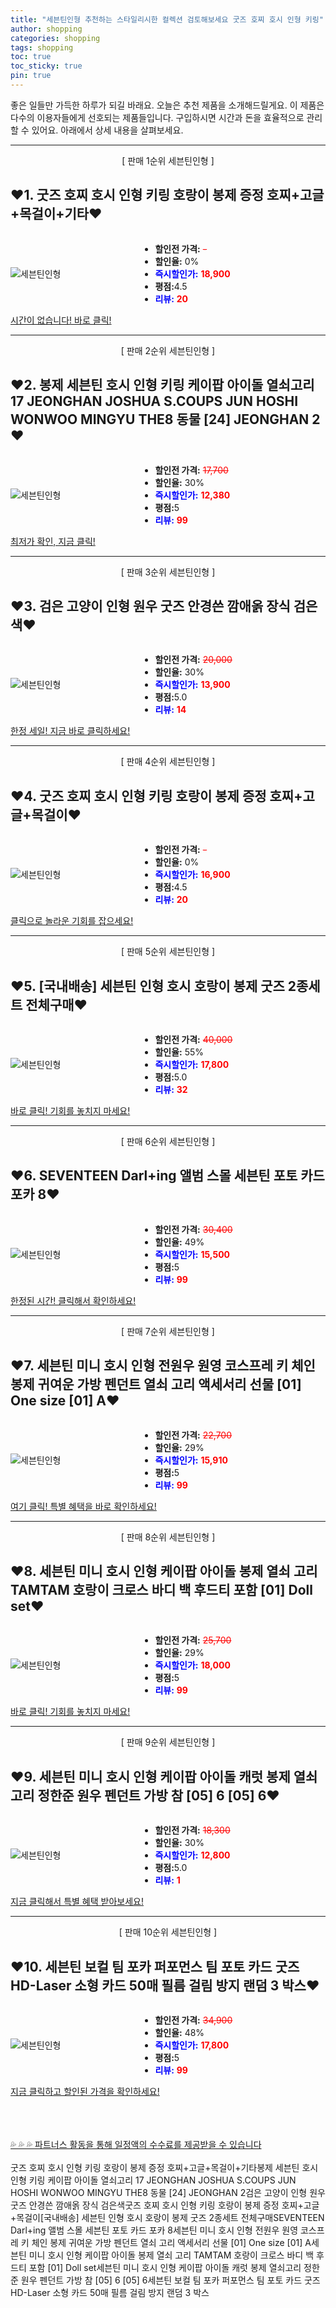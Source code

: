 ```yaml
---
title: "세븐틴인형 추천하는 스타일리시한 컬렉션 검토해보세요 굿즈 호찌 호시 인형 키링"
author: shopping
categories: shopping
tags: shopping
toc: true
toc_sticky: true
pin: true
---
```

좋은 일들만 가득한 하루가 되길 바래요. 오늘은 추천 제품을 소개해드릴게요. 이 제품은 다수의 이용자들에게 선호되는 제품들입니다. 구입하시면 시간과 돈을 효율적으로 관리할 수 있어요. 아래에서 상세 내용을 살펴보세요.

---
<p class="toplist" style="margin: 0 auto; display: block; width: fit-content;">[ 판매 1순위 세븐틴인형 ]</p>

<h2><strong>❤️1. 굿즈 호찌 호시 인형 키링 호랑이 봉제 증정 호찌+고글+목걸이+기타❤️</strong></h2>

<div style="display: flex; align-items: center;">
    <div style="flex: 0.4;">
        <img src="https://thumbnail9.coupangcdn.com/thumbnails/remote/230x230ex/image/vendor_inventory/87e3/221cc610cb0c9c0eb1756d5ff0654d7aa9a7a74e9ac6351766bb813b6738.jpg" alt="세븐틴인형" style="max-width: 100%;">
    </div>
    <div style="flex: 0.6; margin-left: 10px;">
        <ul>
            <li><strong>할인전 가격:</strong> <del style="color: red;">-</del></li>
            <li><strong>할인율:</strong> 0%</li>
            <li><span style='color:blue'><strong>즉시할인가:</strong></span> <span style='color:red'><strong>18,900</strong></span></li>
            <li><strong>평점:</strong>4.5</li>
            <li><span style='color:blue'><strong>리뷰:</strong></span> <span style='color:red'><strong>20</strong></span></li>
        </ul>
    </div>
</div>
<div class="center">
    <a href="https://selin100587001.github.io?lptag=AF9450613&subid=githubio&pageKey=7859221060&traceid=V0-153&itemId=22090038979&vendorItemId=90783133000" class="myButton">
        시간이 없습니다! 바로 클릭!
    </a>
</div>


---
<p class="toplist" style="margin: 0 auto; display: block; width: fit-content;">[ 판매 2순위 세븐틴인형 ]</p>

<h2><strong>❤️2. 봉제 세븐틴 호시 인형 키링 케이팝 아이돌 열쇠고리 17 JEONGHAN JOSHUA S.COUPS JUN HOSHI WONWOO MINGYU THE8 동물 [24] JEONGHAN   2❤️</strong></h2>

<div style="display: flex; align-items: center;">
    <div style="flex: 0.4;">
        <img src="https://thumbnail10.coupangcdn.com/thumbnails/remote/230x230ex/image/vendor_inventory/b97c/feba09e26e2bd19795e0464fb6d701a32bdc59dad53435937e7c01c0f086.jpg" alt="세븐틴인형" style="max-width: 100%;">
    </div>
    <div style="flex: 0.6; margin-left: 10px;">
        <ul>
            <li><strong>할인전 가격:</strong> <del style="color: red;">17,700</del></li>
            <li><strong>할인율:</strong> 30%</li>
            <li><span style='color:blue'><strong>즉시할인가:</strong></span> <span style='color:red'><strong>12,380</strong></span></li>
            <li><strong>평점:</strong>5</li>
            <li><span style='color:blue'><strong>리뷰:</strong></span> <span style='color:red'><strong>99</strong></span></li>
        </ul>
    </div>
</div>
<div class="center">
    <a href="https://selin100587001.github.io?lptag=AF9450613&subid=githubio&pageKey=8190917147&traceid=V0-153&itemId=23439566797&vendorItemId=90466441981" class="myButton">
        최저가 확인, 지금 클릭!
    </a>
</div>


---
<p class="toplist" style="margin: 0 auto; display: block; width: fit-content;">[ 판매 3순위 세븐틴인형 ]</p>

<h2><strong>❤️3. 검은 고양이 인형 원우 굿즈 안경쓴 깜애옭 장식 검은색❤️</strong></h2>

<div style="display: flex; align-items: center;">
    <div style="flex: 0.4;">
        <img src="https://thumbnail6.coupangcdn.com/thumbnails/remote/230x230ex/image/vendor_inventory/a414/16472ff2fc7f28936cfc8731e0c741fe7bcd0f15976037f18acfb579192a.jpg" alt="세븐틴인형" style="max-width: 100%;">
    </div>
    <div style="flex: 0.6; margin-left: 10px;">
        <ul>
            <li><strong>할인전 가격:</strong> <del style="color: red;">20,000</del></li>
            <li><strong>할인율:</strong> 30%</li>
            <li><span style='color:blue'><strong>즉시할인가:</strong></span> <span style='color:red'><strong>13,900</strong></span></li>
            <li><strong>평점:</strong>5.0</li>
            <li><span style='color:blue'><strong>리뷰:</strong></span> <span style='color:red'><strong>14</strong></span></li>
        </ul>
    </div>
</div>
<div class="center">
    <a href="https://selin100587001.github.io?lptag=AF9450613&subid=githubio&pageKey=7749051998&traceid=V0-153&itemId=20867853446&vendorItemId=89151809961" class="myButton">
        한정 세일! 지금 바로 클릭하세요!
    </a>
</div>


---
<p class="toplist" style="margin: 0 auto; display: block; width: fit-content;">[ 판매 4순위 세븐틴인형 ]</p>

<h2><strong>❤️4. 굿즈 호찌 호시 인형 키링 호랑이 봉제 증정 호찌+고글+목걸이❤️</strong></h2>

<div style="display: flex; align-items: center;">
    <div style="flex: 0.4;">
        <img src="https://thumbnail10.coupangcdn.com/thumbnails/remote/230x230ex/image/vendor_inventory/bdd3/0414e20be146b8bbb895281439f6291848ad08a0c4516b8037078c08ac2a.jpg" alt="세븐틴인형" style="max-width: 100%;">
    </div>
    <div style="flex: 0.6; margin-left: 10px;">
        <ul>
            <li><strong>할인전 가격:</strong> <del style="color: red;">-</del></li>
            <li><strong>할인율:</strong> 0%</li>
            <li><span style='color:blue'><strong>즉시할인가:</strong></span> <span style='color:red'><strong>16,900</strong></span></li>
            <li><strong>평점:</strong>4.5</li>
            <li><span style='color:blue'><strong>리뷰:</strong></span> <span style='color:red'><strong>20</strong></span></li>
        </ul>
    </div>
</div>
<div class="center">
    <a href="https://selin100587001.github.io?lptag=AF9450613&subid=githubio&pageKey=7859221060&traceid=V0-153&itemId=22090038980&vendorItemId=90783132988" class="myButton">
        클릭으로 놀라운 기회를 잡으세요!
    </a>
</div>


---
<p class="toplist" style="margin: 0 auto; display: block; width: fit-content;">[ 판매 5순위 세븐틴인형 ]</p>

<h2><strong>❤️5. [국내배송] 세븐틴 인형 호시 호랑이 봉제 굿즈 2종세트 전체구매❤️</strong></h2>

<div style="display: flex; align-items: center;">
    <div style="flex: 0.4;">
        <img src="https://thumbnail9.coupangcdn.com/thumbnails/remote/230x230ex/image/vendor_inventory/8703/3031c2311f0ee32fbc7b51b6c640b661aa8e64a1c4eabaae4cb128e1d1da.PNG" alt="세븐틴인형" style="max-width: 100%;">
    </div>
    <div style="flex: 0.6; margin-left: 10px;">
        <ul>
            <li><strong>할인전 가격:</strong> <del style="color: red;">40,000</del></li>
            <li><strong>할인율:</strong> 55%</li>
            <li><span style='color:blue'><strong>즉시할인가:</strong></span> <span style='color:red'><strong>17,800</strong></span></li>
            <li><strong>평점:</strong>5.0</li>
            <li><span style='color:blue'><strong>리뷰:</strong></span> <span style='color:red'><strong>32</strong></span></li>
        </ul>
    </div>
</div>
<div class="center">
    <a href="https://selin100587001.github.io?lptag=AF9450613&subid=githubio&pageKey=7653178903&traceid=V0-153&itemId=20368915482&vendorItemId=88063651790" class="myButton">
        바로 클릭! 기회를 놓치지 마세요!
    </a>
</div>


---
<p class="toplist" style="margin: 0 auto; display: block; width: fit-content;">[ 판매 6순위 세븐틴인형 ]</p>

<h2><strong>❤️6. SEVENTEEN Darl+ing 앨범 스몰 세븐틴 포토 카드 포카 8❤️</strong></h2>

<div style="display: flex; align-items: center;">
    <div style="flex: 0.4;">
        <img src="https://thumbnail7.coupangcdn.com/thumbnails/remote/230x230ex/image/vendor_inventory/d44e/383854c728810063ca1a6392156ced64018372bcee5d8a41aac97ae38b3b.jpg" alt="세븐틴인형" style="max-width: 100%;">
    </div>
    <div style="flex: 0.6; margin-left: 10px;">
        <ul>
            <li><strong>할인전 가격:</strong> <del style="color: red;">30,400</del></li>
            <li><strong>할인율:</strong> 49%</li>
            <li><span style='color:blue'><strong>즉시할인가:</strong></span> <span style='color:red'><strong>15,500</strong></span></li>
            <li><strong>평점:</strong>5</li>
            <li><span style='color:blue'><strong>리뷰:</strong></span> <span style='color:red'><strong>99</strong></span></li>
        </ul>
    </div>
</div>
<div class="center">
    <a href="https://selin100587001.github.io?lptag=AF9450613&subid=githubio&pageKey=8250265019&traceid=V0-153&itemId=23750777492&vendorItemId=90775282589" class="myButton">
        한정된 시간! 클릭해서 확인하세요!
    </a>
</div>


---
<p class="toplist" style="margin: 0 auto; display: block; width: fit-content;">[ 판매 7순위 세븐틴인형 ]</p>

<h2><strong>❤️7. 세븐틴 미니 호시 인형 전원우 원영 코스프레 키 체인 봉제 귀여운 가방 펜던트 열쇠 고리 액세서리 선물 [01] One size [01] A❤️</strong></h2>

<div style="display: flex; align-items: center;">
    <div style="flex: 0.4;">
        <img src="https://thumbnail8.coupangcdn.com/thumbnails/remote/230x230ex/image/vendor_inventory/b0f4/b731f7732bf4e8db0fe674679e0eed854d00f0eaf6c979bac17483afb1d4.jpg" alt="세븐틴인형" style="max-width: 100%;">
    </div>
    <div style="flex: 0.6; margin-left: 10px;">
        <ul>
            <li><strong>할인전 가격:</strong> <del style="color: red;">22,700</del></li>
            <li><strong>할인율:</strong> 29%</li>
            <li><span style='color:blue'><strong>즉시할인가:</strong></span> <span style='color:red'><strong>15,910</strong></span></li>
            <li><strong>평점:</strong>5</li>
            <li><span style='color:blue'><strong>리뷰:</strong></span> <span style='color:red'><strong>99</strong></span></li>
        </ul>
    </div>
</div>
<div class="center">
    <a href="https://selin100587001.github.io?lptag=AF9450613&subid=githubio&pageKey=8191742673&traceid=V0-153&itemId=23445830369&vendorItemId=90472616545" class="myButton">
        여기 클릭! 특별 혜택을 바로 확인하세요!
    </a>
</div>


---
<p class="toplist" style="margin: 0 auto; display: block; width: fit-content;">[ 판매 8순위 세븐틴인형 ]</p>

<h2><strong>❤️8. 세븐틴 미니 호시 인형 케이팝 아이돌 봉제 열쇠 고리 TAMTAM 호랑이 크로스 바디 백 후드티 포함 [01] Doll set❤️</strong></h2>

<div style="display: flex; align-items: center;">
    <div style="flex: 0.4;">
        <img src="https://thumbnail10.coupangcdn.com/thumbnails/remote/230x230ex/image/vendor_inventory/b698/95abb8d7be24f1b24b5d825bd7272a369e977de362e8afe5d7364b5f5bd9.jpg" alt="세븐틴인형" style="max-width: 100%;">
    </div>
    <div style="flex: 0.6; margin-left: 10px;">
        <ul>
            <li><strong>할인전 가격:</strong> <del style="color: red;">25,700</del></li>
            <li><strong>할인율:</strong> 29%</li>
            <li><span style='color:blue'><strong>즉시할인가:</strong></span> <span style='color:red'><strong>18,000</strong></span></li>
            <li><strong>평점:</strong>5</li>
            <li><span style='color:blue'><strong>리뷰:</strong></span> <span style='color:red'><strong>99</strong></span></li>
        </ul>
    </div>
</div>
<div class="center">
    <a href="https://selin100587001.github.io?lptag=AF9450613&subid=githubio&pageKey=8191731693&traceid=V0-153&itemId=23445723930&vendorItemId=90472767971" class="myButton">
        바로 클릭! 기회를 놓치지 마세요!
    </a>
</div>


---
<p class="toplist" style="margin: 0 auto; display: block; width: fit-content;">[ 판매 9순위 세븐틴인형 ]</p>

<h2><strong>❤️9. 세븐틴 미니 호시 인형 케이팝 아이돌 캐럿 봉제 열쇠고리 정한준 원우 펜던트 가방 참 [05] 6 [05] 6❤️</strong></h2>

<div style="display: flex; align-items: center;">
    <div style="flex: 0.4;">
        <img src="https://thumbnail10.coupangcdn.com/thumbnails/remote/230x230ex/image/vendor_inventory/caeb/2e81db782abacfb866918911140e884e9b47b6e168f748f1c1676d1da260.jpg" alt="세븐틴인형" style="max-width: 100%;">
    </div>
    <div style="flex: 0.6; margin-left: 10px;">
        <ul>
            <li><strong>할인전 가격:</strong> <del style="color: red;">18,300</del></li>
            <li><strong>할인율:</strong> 30%</li>
            <li><span style='color:blue'><strong>즉시할인가:</strong></span> <span style='color:red'><strong>12,800</strong></span></li>
            <li><strong>평점:</strong>5.0</li>
            <li><span style='color:blue'><strong>리뷰:</strong></span> <span style='color:red'><strong>1</strong></span></li>
        </ul>
    </div>
</div>
<div class="center">
    <a href="https://selin100587001.github.io?lptag=AF9450613&subid=githubio&pageKey=8191717984&traceid=V0-153&itemId=23445588224&vendorItemId=90472374390" class="myButton">
        지금 클릭해서 특별 혜택 받아보세요!
    </a>
</div>


---
<p class="toplist" style="margin: 0 auto; display: block; width: fit-content;">[ 판매 10순위 세븐틴인형 ]</p>

<h2><strong>❤️10. 세븐틴 보컬 팀 포카 퍼포먼스 팀 포토 카드 굿즈 HD-Laser 소형 카드 50매  필름 걸림 방지 랜덤 3 박스❤️</strong></h2>

<div style="display: flex; align-items: center;">
    <div style="flex: 0.4;">
        <img src="https://thumbnail10.coupangcdn.com/thumbnails/remote/230x230ex/image/vendor_inventory/8cb7/4e00d77b54978139c7c203d0739af6e0a469fe044053e44fe828e7d2b4b8.jpg" alt="세븐틴인형" style="max-width: 100%;">
    </div>
    <div style="flex: 0.6; margin-left: 10px;">
        <ul>
            <li><strong>할인전 가격:</strong> <del style="color: red;">34,900</del></li>
            <li><strong>할인율:</strong> 48%</li>
            <li><span style='color:blue'><strong>즉시할인가:</strong></span> <span style='color:red'><strong>17,800</strong></span></li>
            <li><strong>평점:</strong>5</li>
            <li><span style='color:blue'><strong>리뷰:</strong></span> <span style='color:red'><strong>99</strong></span></li>
        </ul>
    </div>
</div>
<div class="center">
    <a href="https://selin100587001.github.io?lptag=AF9450613&subid=githubio&pageKey=8250273245&traceid=V0-153&itemId=23750814161&vendorItemId=90775318355" class="myButton">
        지금 클릭하고 할인된 가격을 확인하세요!
    </a>
</div>

<br><br><br>[💦 💦 💦 파트너스 활동을 통해 일정액의 수수료를 제공받을 수 있습니다](https://link.coupang.com/a/bcpT2c)<br><br>굿즈 호찌 호시 인형 키링 호랑이 봉제 증정 호찌+고글+목걸이+기타봉제 세븐틴 호시 인형 키링 케이팝 아이돌 열쇠고리 17 JEONGHAN JOSHUA S.COUPS JUN HOSHI WONWOO MINGYU THE8 동물 [24] JEONGHAN   2검은 고양이 인형 원우 굿즈 안경쓴 깜애옭 장식 검은색굿즈 호찌 호시 인형 키링 호랑이 봉제 증정 호찌+고글+목걸이[국내배송] 세븐틴 인형 호시 호랑이 봉제 굿즈 2종세트 전체구매SEVENTEEN Darl+ing 앨범 스몰 세븐틴 포토 카드 포카 8세븐틴 미니 호시 인형 전원우 원영 코스프레 키 체인 봉제 귀여운 가방 펜던트 열쇠 고리 액세서리 선물 [01] One size [01] A세븐틴 미니 호시 인형 케이팝 아이돌 봉제 열쇠 고리 TAMTAM 호랑이 크로스 바디 백 후드티 포함 [01] Doll set세븐틴 미니 호시 인형 케이팝 아이돌 캐럿 봉제 열쇠고리 정한준 원우 펜던트 가방 참 [05] 6 [05] 6세븐틴 보컬 팀 포카 퍼포먼스 팀 포토 카드 굿즈 HD-Laser 소형 카드 50매  필름 걸림 방지 랜덤 3 박스